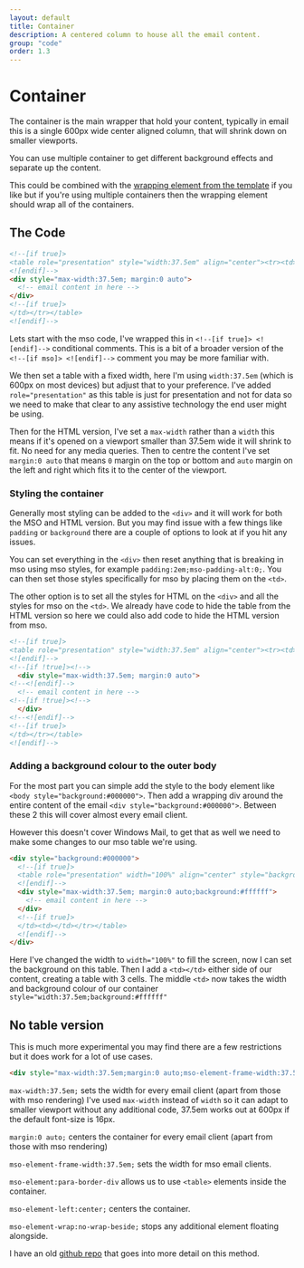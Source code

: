 ```yaml
---
layout: default
title: Container
description: A centered column to house all the email content.
group: "code"
order: 1.3
--- 
```


# Container

The  container is the main wrapper that hold your content, typically in email this is a single 600px wide center aligned column, that will shrink down on smaller viewports.

You can use multiple container to get different background effects and separate up the content.

This could be combined with the [wrapping element from the template](../email-code/template#wrapping-element) if you like but if you're using multiple containers then the wrapping element should wrap all of the containers.

## The Code
```html
<!--[if true]>
<table role="presentation" style="width:37.5em" align="center"><tr><td>
<![endif]-->
<div style="max-width:37.5em; margin:0 auto">
  <!-- email content in here -->
</div>
<!--[if true]>
</td></tr></table>
<![endif]-->
```

Lets start with the mso code,  I've wrapped this in `<!--[if true]> <![endif]-->` conditional comments.  This is a bit of a broader version of the `<!--[if mso]> <![endif]-->` comment you may be more familiar with.  

We then set a table with a fixed width, here I'm using `width:37.5em` (which is 600px on most devices) but adjust that to your preference. I've added `role="presentation"` as this table is just for presentation and not for data so we need to make that clear to any assistive technology the end user might be using.

Then for the HTML version, I've set a `max-width` rather than a `width` this means if it's opened on a viewport smaller than 37.5em wide it will shrink to fit. No need for any media queries.  Then to centre the content I've set `margin:0 auto` that means `0` margin on the top or bottom and `auto` margin on the left and right which fits it to the center of the viewport.


### Styling the container
Generally most styling can be added to the `<div>` and it will work for both the MSO and HTML version.  But you may find issue with a few things like `padding` or `background` there are a couple of options to look at if you hit any issues.

You can set everything in the `<div>` then reset anything that is breaking in mso using mso styles, for example `padding:2em;mso-padding-alt:0;`.  You can then set those styles specifically for mso by placing them on the `<td>`.

The other option is to set all the styles for HTML on the `<div>` and all the styles for mso on the `<td>`.  We already have code to hide the table from the HTML version so here we could also add code to hide the HTML version from mso.
```html
<!--[if true]>
<table role="presentation" style="width:37.5em" align="center"><tr><td>
<![endif]-->
<!--[if !true]><!-->
  <div style="max-width:37.5em; margin:0 auto">
<!--<![endif]-->
  <!-- email content in here -->
<!--[if !true]><!-->
  </div>
<!--<![endif]-->
<!--[if true]>
</td></tr></table>
<![endif]-->
```

### Adding a background colour to the outer body
For the most part you can simple add the style to the body element like `<body style="background:#000000">`.  Then add a wrapping div around the entire content of the email `<div style="background:#000000">`.  Between these 2 this will cover almost every email client.

However this doesn't cover Windows Mail, to get that as well we need to make some changes to our mso table we're using.

```html
<div style="background:#000000">
  <!--[if true]>
  <table role="presentation" width="100%" align="center" style="background:#000000"><tr><td></td><td style="width:37.5em;background:#ffffff">
  <![endif]-->
  <div style="max-width:37.5em; margin:0 auto;background:#ffffff">
    <!-- email content in here -->
  </div>
  <!--[if true]>
  </td><td></td></tr></table>
  <![endif]-->
</div>
```

Here I've changed the width to `width="100%"` to fill the screen, now I can set the background on this table.  Then I add a `<td></td>` either side of our content, creating a table with 3 cells. The middle `<td>` now takes the width and background colour of our container `style="width:37.5em;background:#ffffff"`


## No table version
This is much more experimental you may find there are a few restrictions but it does work for a lot of use cases.
```html
<div style="max-width:37.5em;margin:0 auto;mso-element-frame-width:37.5em;mso-element:para-border-div;mso-element-left:center;mso-element-wrap:no-wrap-beside;">
```

`max-width:37.5em;` sets the width for every email client (apart from those with mso rendering) I've used `max-width` instead of `width` so it can adapt to smaller viewport without any additional code, 37.5em works out at 600px if the default font-size is 16px.

`margin:0 auto;` centers the container for every email client (apart from those with mso rendering)

`mso-element-frame-width:37.5em;` sets the width for mso email clients.

`mso-element:para-border-div` allows us to use `<table>` elements inside the container.

`mso-element-left:center;` centers the container.

`mso-element-wrap:no-wrap-beside;` stops any additional element floating alongside.

I have an old [github repo](https://github.com/M-J-Robbins/get-off-the-table) that goes into more detail on this method.
